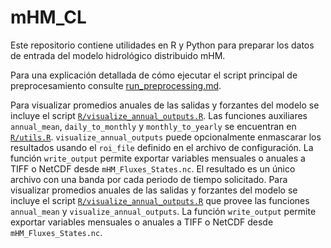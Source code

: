 # mHM_CL

Este repositorio contiene utilidades en R y Python para preparar los datos de entrada del modelo hidrológico distribuido mHM.

Para una explicación detallada de cómo ejecutar el script principal de preprocesamiento consulte [run_preprocessing.md](run_preprocessing.md).

Para visualizar promedios anuales de las salidas y forzantes del modelo se incluye el script [`R/visualize_annual_outputs.R`](R/visualize_annual_outputs.R).  Las funciones auxiliares `annual_mean`, `daily_to_monthly` y `monthly_to_yearly` se encuentran en [`R/utils.R`](R/utils.R). `visualize_annual_outputs` puede opcionalmente enmascarar los resultados usando el `roi_file` definido en el archivo de configuración.
La función `write_output` permite exportar variables mensuales o anuales a TIFF o NetCDF desde `mHM_Fluxes_States.nc`. El resultado es un único archivo con una banda por cada periodo de tiempo solicitado.
Para visualizar promedios anuales de las salidas y forzantes del modelo se incluye el script [`R/visualize_annual_outputs.R`](R/visualize_annual_outputs.R) que provee las funciones `annual_mean` y `visualize_annual_outputs`.
La función `write_output` permite exportar variables mensuales o anuales a TIFF o NetCDF desde `mHM_Fluxes_States.nc`.
